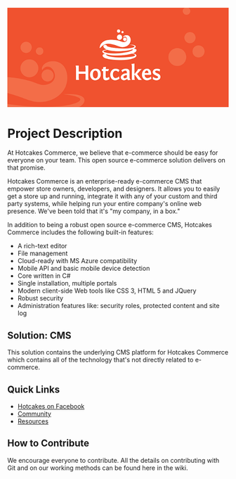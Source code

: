 ![Hotcakes Commerce](hotcakes-banner.png)

Project Description
==================
At Hotcakes Commerce, we believe that e-commerce should be easy for everyone on your team.  This open source e-commerce solution delivers on that promise.

Hotcakes Commerce is an enterprise-ready e-commerce CMS that empower store owners, developers, and designers.  It allows you to easily get a store up and running, integrate it with any of your custom and third party systems, while helping run your entire company's online web presence.  We've been told that it's "my company, in a box."

In addition to being a robust open source e-commerce CMS, Hotcakes Commerce includes the following built-in features:

* A rich-text editor
* File management
* Cloud-ready with MS Azure compatibility
* Mobile API and basic mobile device detection
* Core written in C#
* Single installation, multiple portals
* Modern client-side Web tools like CSS 3, HTML 5 and JQuery
* Robust security
* Administration features like: security roles, protected content and site log

Solution: CMS
-----------
This solution contains the underlying CMS platform for Hotcakes Commerce which contains all of the technology that's not directly related to e-commerce.

Quick Links
-----------
* [Hotcakes on Facebook](http://www.facebook.com/HotcakesCommerce)
* [Community](https://hotcakes.org/Community)
* [Resources](https://hotcakes.org/Resources)

How to Contribute
-----------------
We encourage everyone to contribute.
All the details on contributing with Git and on our working methods can be found here in the wiki.
